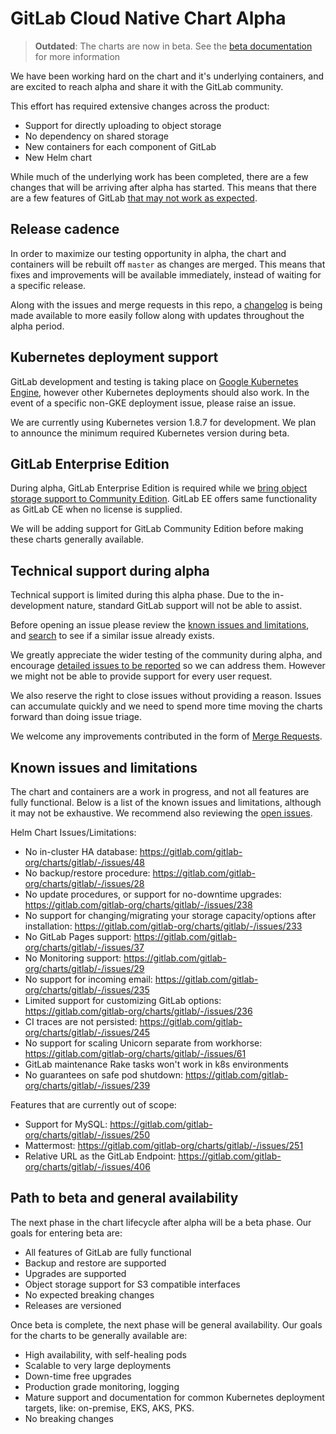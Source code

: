 # GitLab Cloud Native Chart Alpha

> **Outdated**:
The charts are now in beta. See the [beta documentation](beta.md) for more information

We have been working hard on the chart and it's underlying containers, and are excited to reach alpha and share it with the GitLab community.

This effort has required extensive changes across the product:

- Support for directly uploading to object storage
- No dependency on shared storage
- New containers for each component of GitLab
- New Helm chart

While much of the underlying work has been completed, there are a few changes that will be arriving after alpha has started. This means that there are a few features of GitLab [that may not work as expected](#known-issues-and-limitations).

## Release cadence

In order to maximize our testing opportunity in alpha, the chart and containers will be rebuilt off `master` as changes are merged. This means that fixes and improvements will be available immediately, instead of waiting for a specific release.

Along with the issues and merge requests in this repo, a [changelog](https://gitlab.com/gitlab-org/charts/gitlab/-/issues/289) is being made available to more easily follow along with updates throughout the alpha period.

## Kubernetes deployment support

GitLab development and testing is taking place on [Google Kubernetes Engine](https://cloud.google.com/kubernetes-engine/), however other Kubernetes deployments
should also work. In the event of a specific non-GKE deployment issue, please raise an issue.

We are currently using Kubernetes version 1.8.7 for development. We plan to announce the minimum required Kubernetes version during beta.

## GitLab Enterprise Edition

During alpha, GitLab Enterprise Edition is required while we [bring object storage support to Community Edition](https://gitlab.com/gitlab-org/gitlab-foss/-/issues/40781). GitLab EE offers same functionality as GitLab CE when no license is supplied.

We will be adding support for GitLab Community Edition before making these charts generally available.

## Technical support during alpha

Technical support is limited during this alpha phase. Due to the in-development nature, standard GitLab support will not be able to assist.

Before opening an issue please review the [known issues and limitations](#known-issues-and-limitations), and [search](https://gitlab.com/gitlab-org/charts/gitlab/-/issues) to see if a similar issue already exists.

We greatly appreciate the wider testing of the community during alpha, and encourage [detailed issues to be reported](https://gitlab.com/gitlab-org/charts/gitlab/-/issues/new) so we can address them. However we might not be able to provide support for every user request.

We also reserve the right to close issues without providing a reason. Issues can accumulate quickly and we need to spend more time moving the charts forward than doing issue triage.

We welcome any improvements contributed in the form of [Merge Requests](https://gitlab.com/gitlab-org/charts/gitlab/-/merge_requests).

## Known issues and limitations

The chart and containers are a work in progress, and not all features are fully functional. Below is a list of the known issues and limitations, although it may not be exhaustive. We recommend also reviewing the [open issues](https://gitlab.com/gitlab-org/charts/gitlab/-/issues).

Helm Chart Issues/Limitations:

- No in-cluster HA database: <https://gitlab.com/gitlab-org/charts/gitlab/-/issues/48>
- No backup/restore procedure: <https://gitlab.com/gitlab-org/charts/gitlab/-/issues/28>
- No update procedures, or support for no-downtime upgrades: <https://gitlab.com/gitlab-org/charts/gitlab/-/issues/238>
- No support for changing/migrating your storage capacity/options after installation: <https://gitlab.com/gitlab-org/charts/gitlab/-/issues/233>
- No GitLab Pages support: <https://gitlab.com/gitlab-org/charts/gitlab/-/issues/37>
- No Monitoring support: <https://gitlab.com/gitlab-org/charts/gitlab/-/issues/29>
- No support for incoming email: <https://gitlab.com/gitlab-org/charts/gitlab/-/issues/235>
- Limited support for customizing GitLab options: <https://gitlab.com/gitlab-org/charts/gitlab/-/issues/236>
- CI traces are not persisted: <https://gitlab.com/gitlab-org/charts/gitlab/-/issues/245>
- No support for scaling Unicorn separate from workhorse: <https://gitlab.com/gitlab-org/charts/gitlab/-/issues/61>
- GitLab maintenance Rake tasks won't work in k8s environments
- No guarantees on safe pod shutdown: <https://gitlab.com/gitlab-org/charts/gitlab/-/issues/239>

Features that are currently out of scope:

- Support for MySQL: <https://gitlab.com/gitlab-org/charts/gitlab/-/issues/250>
- Mattermost: <https://gitlab.com/gitlab-org/charts/gitlab/-/issues/251>
- Relative URL as the GitLab Endpoint: <https://gitlab.com/gitlab-org/charts/gitlab/-/issues/406>

## Path to beta and general availability

The next phase in the chart lifecycle after alpha will be a beta phase. Our goals for entering beta are:

- All features of GitLab are fully functional
- Backup and restore are supported
- Upgrades are supported
- Object storage support for S3 compatible interfaces
- No expected breaking changes
- Releases are versioned

Once beta is complete, the next phase will be general availability. Our goals for the charts to be generally available are:

- High availability, with self-healing pods
- Scalable to very large deployments
- Down-time free upgrades
- Production grade monitoring, logging
- Mature support and documentation for common Kubernetes deployment targets, like: on-premise, EKS, AKS, PKS.
- No breaking changes
